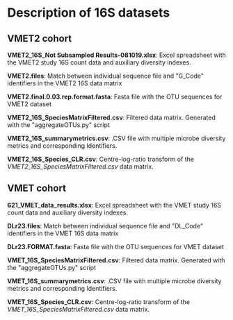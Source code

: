 # Description of 16S datasets

## VMET2 cohort
**VMET2_16S_Not Subsampled Results-081019.xlsx**: Excel spreadsheet with the VMET2 study 16S count data and auxiliary diversity indexes.

**VMET2.files**: Match between individual sequence file and "G_Code" identifiers in the VMET2 16S data matrix

**VMET2.final.0.03.rep.format.fasta**: Fasta file with the OTU sequences for VMET2 dataset

**VMET2_16S_SpeciesMatrixFiltered.csv**: Filtered data matrix. Generated with the "aggregateOTUs.py" script

**VMET2_16S_summarymetrics.csv**: .CSV file with multiple microbe diversity metrics and corresponding Identifiers. 

**VMET2_16S_Species_CLR.csv**: Centre-log-ratio transform of the *VMET2_16S_SpeciesMatrixFiltered.csv* data matrix.


## VMET cohort
**621_VMET_data_results.xlsx**: Excel spreadsheet with the VMET study 16S count data and auxiliary diversity indexes.

**DLr23.files**: Match between individual sequence file and "DL_Code" identifiers in the VMET 16S data matrix

**DLr23.FORMAT.fasta**: Fasta file with the OTU sequences for VMET dataset

**VMET_16S_SpeciesMatrixFiltered.csv**: Filtered data matrix. Generated with the "aggregateOTUs.py" script

**VMET_16S_summarymetrics.csv**: .CSV file with multiple microbe diversity metrics and corresponding Identifiers. 

**VMET_16S_Species_CLR.csv**: Centre-log-ratio transform of the *VMET_16S_SpeciesMatrixFiltered.csv* data matrix.
